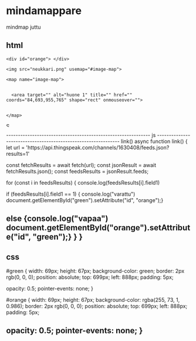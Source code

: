 # mindamappare
mindmap juttu



html
-------------------------------------------------
<html>
  <head>
    <meta charset="utf-8">
    <meta name="viewport" content="width=device-width">
    <title>apina</title>
    <link href="style.css" rel="stylesheet" type="text/css" />
  </head>
  <style>
   img {
    widht: 1297,334;
    height: 641,52;
  }
   
  </style>
  <body>

    <div id="orange"> </div>
    
    <img src="neukkari.png" usemap="#image-map">
  
    <map name="image-map">

      
      <area target="" alt="huone 1" title="" href="" coords="84,693,955,765" shape="rect" onmouseover="">


    </map>

 <script src="script.js"> </script>

<p><a
 href="https://youtu.be/dQw4w9WgXcQ">
<img onmouseover="bigImg(this)" onmouseout="normalImg(this)" border="0" src="red.png" alt="Smiley" width="10" height="10">
</a></p>

<script>
function bigImg(x) {
  x.style.height = "90px";
  x.style.width = "90px";
}

function normalImg(x) {
  x.style.height = "10px";
  x.style.width = "10px";
}
</script>

  </body>
</html>
-------------------------------------------------------------
js
--------------------------------------------------------------
link()
async function link() {
  let url = 'https://api.thingspeak.com/channels/1630408/feeds.json?results=1'

  const fetchResults = await fetch(url);
  const jsonResult = await fetchResults.json();
  const feedsResults = jsonResult.feeds;


for (const i in feedsResults) {
  console.log(feedsResults[i].field1)

  if (feedsResults[i].field1 == 1) {
    console.log("varattu")
    document.getElementById("green").setAttribute("id", "orange");}
    
  else {console.log("vapaa")
  document.getElementById("orange").setAttribute("id", "green");}
  }
}
----------------------------------------------------------
css
--------------------------------------------------------
#green {
  width: 69px;
  height: 67px;
  background-color: green;
  border: 2px rgb(0, 0, 0);
  position: absolute;
  top: 699px;
  left: 888px;
  padding: 5px;

  opacity: 0.5;
  pointer-events: none;
}

#orange {
  width: 69px;
  height: 67px;
  background-color: rgba(255, 73, 1, 0.986);
  border: 2px rgb(0, 0, 0);
  position: absolute;
  top: 699px;
  left: 888px;
  padding: 5px;

  opacity: 0.5;
  pointer-events: none;
}
------------------------------------------------------------

